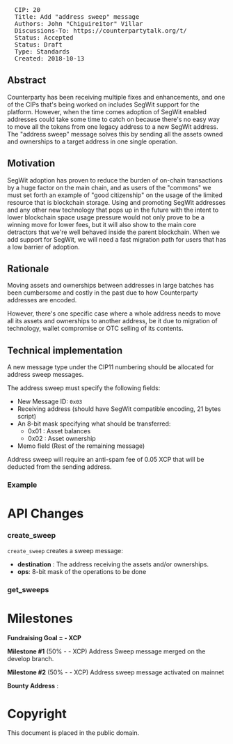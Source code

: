 <pre>
  CIP: 20
  Title: Add "address sweep" message
  Authors: John "Chiguireitor" Villar
  Discussions-To: https://counterpartytalk.org/t/
  Status: Accepted
  Status: Draft
  Type: Standards
  Created: 2018-10-13
</pre>

## Abstract ##

Counterparty has been receiving multiple fixes and enhancements, and one of the
CIPs that's being worked on includes SegWit support for the platform. However,
when the time comes adoption of SegWit enabled addresses could take some time
to catch on because there's no easy way to move all the tokens from one legacy
address to a new SegWit address. The "address sweep" message solves this by
sending all the assets owned and ownerships to a target address in one single
operation.

## Motivation ##

SegWit adoption has proven to reduce the burden of on-chain transactions by a
huge factor on the main chain, and as users of the "commons" we must set forth
an example of "good citizenship" on the usage of the limited resource that is
blockchain storage. Using and promoting SegWit addresses and any other new
technology that pops up in the future with the intent to lower blockchain space
usage pressure would not only prove to be a winning move for lower fees, but it
will also show to the main core detractors that we're well behaved inside the
parent blockchain. When we add support for SegWit, we will need a fast migration
path for users that has a low barrier of adoption.

## Rationale ##

Moving assets and ownerships between addresses in large batches has been
cumbersome and costly in the past due to how Counterparty addresses are encoded.

However, there's one specific case where a whole address needs to move all its
assets and ownerships to another address, be it due to migration of technology,
wallet compromise or OTC selling of its contents.

## Technical implementation ##

A new message type under the CIP11 numbering should be allocated for address
sweep messages.

The address sweep must specify the following fields:

  * New Message ID: ````0x03````
  * Receiving address (should have SegWit compatible encoding, 21 bytes script)
  * An 8-bit mask specifying what should be transferred:
    - 0x01 : Asset balances
    - 0x02 : Asset ownership
  * Memo field (Rest of the remaining message)

Address sweep will require an anti-spam fee of 0.05 XCP that will be deducted
from the sending address.

### Example

# API Changes

### create_sweep

`create_sweep` creates a sweep message:

 * **destination** : The address receiving the assets and/or ownerships.
 * **ops**: 8-bit mask of the operations to be done

### get_sweeps

# Milestones

**Fundraising Goal = - XCP**

**Milestone #1** (50% - - XCP)
Address Sweep message merged on the develop branch.

**Milestone #2** (50% - - XCP)
Address sweep message activated on mainnet

**Bounty Address** :

# Copyright

This document is placed in the public domain.
